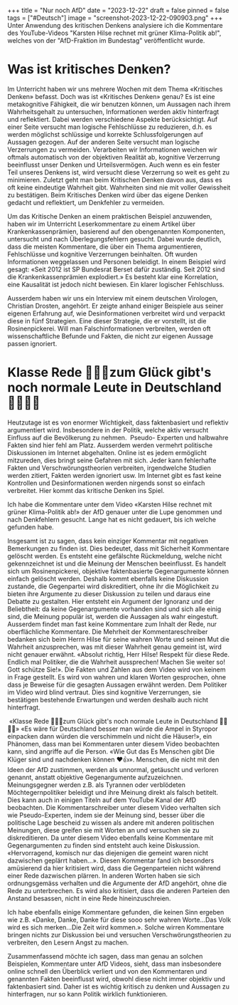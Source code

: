 +++
title = "Nur noch AfD"
date = "2023-12-22"
draft = false
pinned = false
tags = ["#Deutsch"]
image = "screenshot-2023-12-22-090903.png"
+++
Unter Anwendung des kritischen Denkens analysiere ich die Kommentare des YouTube-Videos "Karsten Hilse rechnet mit grüner Klima-Politik ab!", welches von der "AfD-Fraktion im Bundestag" veröffentlicht wurde.

# Was ist kritisches Denken?

Im Unterricht haben wir uns mehrere Wochen mit dem Thema «Kritisches Denken» befasst. Doch was ist «Kritisches Denken» genau? Es ist eine metakognitive Fähigkeit, die wir benutzen können, um Aussagen nach ihrem Wahrheitsgehalt zu untersuchen, Informationen werden aktiv hinterfragt und reflektiert. Dabei werden verschiedene Aspekte berücksichtigt. Auf einer Seite versucht man logische Fehlschlüsse zu reduzieren, d.h. es werden möglichst schlüssige und korrekte Schlussfolgerungen auf Aussagen gezogen. Auf der anderen Seite versucht man logische Verzerrungen zu vermeiden. Verarbeiten wir Informationen weichen wir oftmals automatisch von der objektiven Realität ab, kognitive Verzerrung beeinflusst unser Denken und Urteilsvermögen. Auch wenn es ein fester Teil unseres Denkens ist, wird versucht diese Verzerrung so weit es geht zu minimieren. Zuletzt geht man beim Kritischen Denken davon aus, dass es oft keine eindeutige Wahrheit gibt. Wahrheiten sind nie mit voller Gewissheit zu bestätigen. Beim Kritisches Denken wird über das eigene Denken gedacht und reflektiert, um Denkfehler zu vermeiden.

Um das Kritische Denken an einem praktischen Beispiel anzuwenden, haben wir im Unterricht Leserkommentare zu einem Artikel über Krankenkassenprämien, basierend auf den obengenannten Komponenten, untersucht und nach Überlegungsfehlern gesucht. Dabei wurde deutlich, dass die meisten Kommentare, die über ein Thema argumentieren, Fehlschlüsse und kognitive Verzerrungen beinhalten. Oft wurden Informationen weggelassen und Personen beleidigt. In einem Beispiel wird gesagt: «Seit 2012 ist SP Bundesrat Berset dafür zuständig. Seit 2012 sind die Krankenkassenprämien explodiert.» Es besteht klar eine Korrelation, eine Kausalität ist jedoch nicht bewiesen. Ein klarer logischer Fehlschluss.

Ausserdem haben wir uns ein Interview mit einem deutschen Virologen, Christian Drosten, angehört. Er zeigte anhand einiger Beispiele aus seiner eigenen Erfahrung auf, wie Desinformationen verbreitet wird und verpackt diese in fünf Strategien. Eine dieser Strategie, die er vorstellt, ist die Rosinenpickerei. Will man Falschinformationen verbreiten, werden oft wissenschaftliche Befunde und Fakten, die nicht zur eigenen Aussage passen ignoriert.

# Klasse Rede 💙💙💙zum Glück gibt's noch normale Leute in Deutschland 💙💙💙💙

Heutzutage ist es von enormer Wichtigkeit, dass faktenbasiert und reflektiv argumentiert wird. Insbesondere in der Politik, welche aktiv versucht Einfluss auf die Bevölkerung zu nehmen.  Pseudo- Experten und halbwahre Fakten sind hier fehl am Platz. Ausserdem werden vermehrt politische Diskussionen im Internet abgehalten. Online ist es jedem ermöglicht mitzureden, dies bringt seine Gefahren mit sich. Jeder kann fehlerhafte Fakten und Verschwörungstheorien verbreiten, irgendwelche Studien werden zitiert, Fakten werden ignoriert usw. Im Internet gibt es fast keine Kontrollen und Desinformationen werden nirgends sonst so einfach verbreitet. Hier kommt das kritische Denken ins Spiel.

Ich habe die Kommentare unter dem Video «Karsten Hilse rechnet mit grüner Klima-Politik ab!» der AfD genauer unter die Lupe genommen und nach Denkfehlern gesucht. Lange hat es nicht gedauert, bis ich welche gefunden habe.

Insgesamt ist zu sagen, dass kein einziger Kommentar mit negativen Bemerkungen zu finden ist. Dies bedeutet, dass mit Sicherheit Kommentare gelöscht werden. Es entsteht eine gefälschte Rückmeldung, welche nicht gekennzeichnet ist und die Meinung der Menschen beeinflusst. Es handelt sich um Rosinenpickerei, objektive faktenbasierte Gegenargumente können einfach gelöscht werden. Deshalb kommt ebenfalls keine Diskussion zustande, die Gegenpartei wird diskreditiert, ohne ihr die Möglichkeit zu bieten ihre Argumente zu dieser Diskussion zu teilen und daraus eine Debatte zu gestalten. Hier entsteht ein Argument der Ignoranz und der Beliebtheit: da keine Gegenargumente vorhanden sind und sich alle einig sind, die Meinung populär ist, werden die Aussagen als wahr eingestuft. Ausserdem findet man fast keine Kommentare zum Inhalt der Rede, nur oberflächliche Kommentare. Die Mehrheit der Kommentareschreiber bedanken sich beim Herrn Hilse für seine wahren Worte und seinen Mut die Wahrheit anzusprechen, was mit dieser Wahrheit genau gemeint ist, wird nicht genauer erwähnt. «Absolut richtig, Herr Hilse! Respekt für diese Rede. Endlich mal Politiker, die die Wahrheit aussprechen! Machen Sie weiter so! Gott schütze Sie!». Die Fakten und Zahlen aus dem Video wird von keinem in Frage gestellt. Es wird von wahren und klaren Worten gesprochen, ohne dass je Beweise für die gesagten Aussagen erwähnt werden. Dem Politiker im Video wird blind vertraut. Dies sind kognitive Verzerrungen, sie bestätigen bestehende Erwartungen und werden deshalb auch nicht hinterfragt.

 «Klasse Rede 💙💙💙zum Glück gibt's noch normale Leute in Deutschland 💙💙💙💙» «Es wäre für Deutschland besser man würde die Ampel in Styropor einpacken dann würden die verschimmeln und nicht die Häuser!», ein Phänomen, dass man bei Kommentaren unter diesem Video beobachten kann, sind angriffe auf die Person. «Wie Gut das Es Menschen gibt Die Klüger sind und nachdenken können ❤👍». Menschen, die nicht mit den Ideen der AfD zustimmen, werden als unnormal, getäuscht und verloren genannt, anstatt objektive Gegenargumente aufzuzeichnen. Meinungsgegner werden z.B. als Tyrannen oder verblödeten Möchtegernpolitiker beleidigt und ihre Meinung direkt als falsch betitelt. Dies kann auch in einigen Titeln auf dem YouTube Kanal der AfD beobachten. Die Kommentarschreiber unter diesem Video verhalten sich wie Pseudo-Experten, indem sie der Meinung sind, besser über die politische Lage bescheid zu wissen als andere mit anderen politischen Meinungen, diese greifen sie mit Worten an und versuchen sie zu diskreditieren. Da unter diesem Video ebenfalls keine Kommentare mit Gegenargumenten zu finden sind entsteht auch keine Diskussion. «Hervorragend, komisch nur das diejenigen die gemeint waren nicht dazwischen geplärrt haben…». Diesen Kommentar fand ich besonders amüsierend da hier kritisiert wird, dass die Gegenparteien nicht während einer Rede dazwischen plärren. In anderen Worten haben sie sich ordnungsgemäss verhalten und die Argumente der AfD angehört, ohne die Rede zu unterbrechen. Es wird also kritisiert, dass die anderen Parteien den Anstand besassen, nicht in eine Rede hineinzuschreien.

Ich habe ebenfalls einige Kommentare gefunden, die keinen Sinn ergeben wie z.B. «Danke, Danke, Danke für diese sooo sehr wahren Worte...Das Volk wird es sich merken...Die Zeit wird kommen.». Solche wirren Kommentare bringen nichts zur Diskussion bei und versuchen Verschwörungstheorien zu verbreiten, den Lesern Angst zu machen.

Zusammenfassend möchte ich sagen, dass man genau an solchen Beispielen, Kommentare unter AfD Videos, sieht, dass man insbesondere online schnell den Überblick verliert und von den Kommentaren und genannten Fakten beeinflusst wird, obwohl diese nicht immer objektiv und faktenbasiert sind. Daher ist es wichtig kritisch zu denken und Aussagen zu hinterfragen, nur so kann Politik wirklich funktionieren.